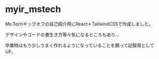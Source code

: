 # myir_mstech

Ms.Techキックオフの自己紹介用にReact＋TailwindCSSで作成しました。

デザインやコードの書生き方等々気になるところもあり…

卒業時はもう少しうまく作れるようになっていることを願って記録用としてUP。



